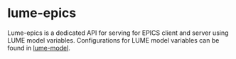# lume-epics

Lume-epics is a dedicated API for serving for EPICS client and server using LUME model variables. Configurations for LUME model variables can be found in [lume-model](https://github.com/slaclab/lume-model).